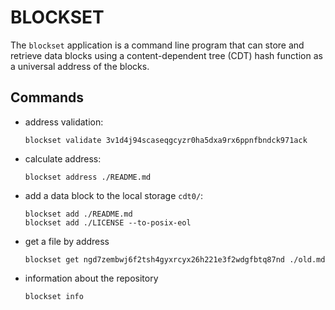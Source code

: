 # BLOCKSET

The `blockset` application is a command line program that can store and retrieve data blocks using a content-dependent tree (CDT) hash function as a universal address of the blocks.

## Commands

- address validation:
  ```console
  blockset validate 3v1d4j94scaseqgcyzr0ha5dxa9rx6ppnfbndck971ack
  ```
- calculate address:
  ```console
  blockset address ./README.md
  ```
- add a data block to the local storage `cdt0/`:
  ```console
  blockset add ./README.md
  blockset add ./LICENSE --to-posix-eol
  ```
- get a file by address
  ```console
  blockset get ngd7zembwj6f2tsh4gyxrcyx26h221e3f2wdgfbtq87nd ./old.md
  ```
- information about the repository
  ```console
  blockset info
  ```